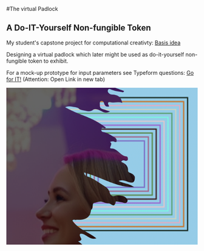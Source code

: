 #The virtual Padlock
## A Do-IT-Yourself Non-fungible Token

My student's capstone project for computational creativty: [Basis idea](DIY_NFT_Padlock_Idea.pdf)

Designing a virtual padlock which later might be used as do-it-yourself non-fungible token to exhibit.

For a mock-up prototype for input parameters see Typeform questions: [Go for IT!](https://d23ts0502kd.typeform.com/to/PJymS2qK) (Attention: Open Link in new tab)

![Logo](/DIY_NFT_Images/DIY_NFT_Logo.png)
